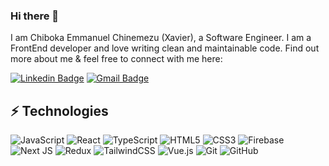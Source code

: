 ### Hi there 👋

I am Chiboka Emmanuel Chinemezu (Xavier), a Software Engineer. I am a FrontEnd developer and love writing clean and maintainable code. Find out more about me & feel free to connect with me here:

[![Linkedin Badge](https://img.shields.io/badge/-Manlikexavy-blue?style=flat-square&logo=Linkedin&logoColor=white&link=https://www.linkedin.com/in/chiboka-emmanuel-09b356234/)](https://www.linkedin.com/in/chiboka-emmanuel-09b356234/)
[![Gmail Badge](https://img.shields.io/badge/-chibokaxavier@gmail.com-c14438?style=flat-square&logo=Gmail&logoColor=white&link=mailto:chibokaxavier@gmail.com)](mailto:chibokaxavier@gmail.com)
## ⚡ Technologies

![JavaScript](https://img.shields.io/badge/-JavaScript-black?style=flat-square&logo=javascript)
![React](https://img.shields.io/badge/-React-black?style=flat-square&logo=react)
![TypeScript](https://img.shields.io/badge/-TypeScript-007ACC?style=flat-square&logo=typescript)
![HTML5](https://img.shields.io/badge/-HTML5-E34F26?style=flat-square&logo=html5&logoColor=white)
![CSS3](https://img.shields.io/badge/-CSS3-1572B6?style=flat-square&logo=css3)
![Firebase](https://img.shields.io/badge/Firebase-039BE5?style=for-the-badge&logo=Firebase&logoColor=white)
![Next JS](https://img.shields.io/badge/Next-black?style=for-the-badge&logo=next.js&logoColor=white)
![Redux](https://img.shields.io/badge/redux-%23593d88.svg?style=for-the-badge&logo=redux&logoColor=white)
![TailwindCSS](https://img.shields.io/badge/tailwindcss-%2338B2AC.svg?style=for-the-badge&logo=tailwind-css&logoColor=white)
![Vue.js](https://img.shields.io/badge/vuejs-%2335495e.svg?style=for-the-badge&logo=vuedotjs&logoColor=%234FC08D)
![Git](https://img.shields.io/badge/-Git-black?style=flat-square&logo=git)
![GitHub](https://img.shields.io/badge/-GitHub-181717?style=flat-square&logo=github)

